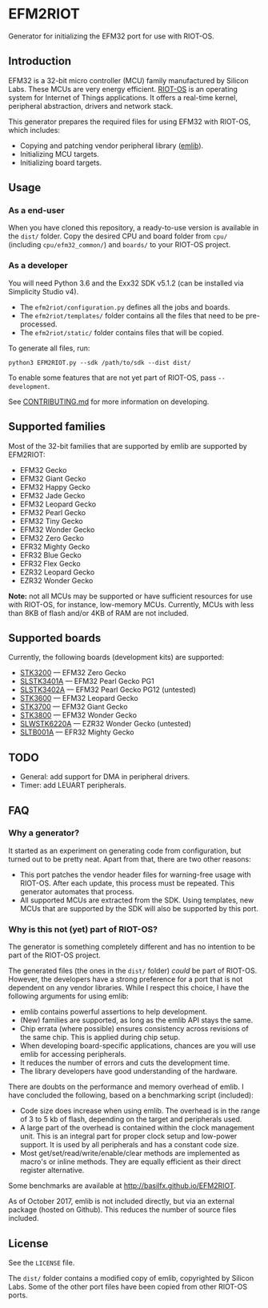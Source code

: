 # EFM2RIOT
Generator for initializing the EFM32 port for use with RIOT-OS.

## Introduction
EFM32 is a 32-bit micro controller (MCU) family manufactured by Silicon Labs. These MCUs are very energy efficient. [RIOT-OS](http://www.riot-os.org/) is an operating system for Internet of Things applications. It offers a real-time kernel, peripheral abstraction, drivers and network stack.

This generator prepares the required files for using EFM32 with RIOT-OS, which includes:

* Copying and patching vendor peripheral library ([emlib](http://devtools.silabs.com/dl/documentation/doxygen/)).
* Initializing MCU targets.
* Initializing board targets.

## Usage

### As a end-user
When you have cloned this repository, a ready-to-use version is available in the `dist/` folder. Copy the desired CPU and board folder from `cpu/` (including `cpu/efm32_common/`) and `boards/` to your RIOT-OS project.

### As a developer
You will need Python 3.6 and the Exx32 SDK v5.1.2 (can be installed via Simplicity Studio v4).

* The `efm2riot/configuration.py` defines all the jobs and boards.
* The `efm2riot/templates/` folder contains all the files that need to be pre-processed.
* The `efm2riot/static/` folder contains files that will be copied.

To generate all files, run:

```
python3 EFM2RIOT.py --sdk /path/to/sdk --dist dist/
```

To enable some features that are not yet part of RIOT-OS, pass `--development`.

See [CONTRIBUTING.md](CONTRIBUTING.md) for more information on developing.

## Supported families
Most of the 32-bit families that are supported by emlib are supported by EFM2RIOT:

* EFM32 Gecko
* EFM32 Giant Gecko
* EFM32 Happy Gecko
* EFM32 Jade Gecko
* EFM32 Leopard Gecko
* EFM32 Pearl Gecko
* EFM32 Tiny Gecko
* EFM32 Wonder Gecko
* EFM32 Zero Gecko
* EFR32 Mighty Gecko
* EFR32 Blue Gecko
* EFR32 Flex Gecko
* EZR32 Leopard Gecko
* EZR32 Wonder Gecko

**Note:** not all MCUs may be supported or have sufficient resources for use with RIOT-OS, for instance, low-memory MCUs. Currently, MCUs with less than 8KB of flash and/or 4KB of RAM are not included.

## Supported boards
Currently, the following boards (development kits) are supported:

* [STK3200](dist/doc/STK3200.md) &mdash; EFM32 Zero Gecko
* [SLSTK3401A](dist/doc/SLSTK3401A.md) &mdash; EFM32 Pearl Gecko PG1
* [SLSTK3402A](dist/doc/SLSTK3402A.md) &mdash; EFM32 Pearl Gecko PG12 (untested)
* [STK3600](dist/doc/STK3600.md) &mdash; EFM32 Leopard Gecko
* [STK3700](dist/doc/STK3700.md) &mdash; EFM32 Giant Gecko
* [STK3800](dist/doc/STK3800.md) &mdash; EFM32 Wonder Gecko
* [SLWSTK6220A](dist/doc/SLWSTK6220A.md) &mdash; EZR32 Wonder Gecko (untested)
* [SLTB001A](dist/doc/SLTB001A.md) &mdash; EFR32 Mighty Gecko

## TODO
* General: add support for DMA in peripheral drivers.
* Timer: add LEUART peripherals.

## FAQ

### Why a generator?
It started as an experiment on generating code from configuration, but turned out to be pretty neat. Apart from that, there are two other reasons:

* This port patches the vendor header files for warning-free usage with RIOT-OS. After each update, this process must be repeated. This generator automates that process.
* All supported MCUs are extracted from the SDK. Using templates, new MCUs that are supported by the SDK will also be supported by this port.

### Why is this not (yet) part of RIOT-OS?
The generator is something completely different and has no intention to be part of the RIOT-OS project.

The generated files (the ones in the `dist/` folder) *could* be part of RIOT-OS. However, the developers have a strong preference for a port that is not dependent on any vendor libraries. While I respect this choice, I have the following arguments for using emlib:

* emlib contains powerful assertions to help development.
* (New) families are supported, as long as the emlib API stays the same.
* Chip errata (where possible) ensures consistency across revisions of the same chip. This is applied during chip setup.
* When developing board-specific applications, chances are you will use emlib for accessing peripherals.
* It reduces the number of errors and cuts the development time.
* The library developers have good understanding of the hardware.

There are doubts on the performance and memory overhead of emlib. I have concluded the following, based on a benchmarking script (included):

* Code size does increase when using emlib. The overhead is in the range of 3 to 5 kb of flash, depending on the target and peripherals used.
* A large part of the overhead is contained within the clock management unit. This is an integral part for proper clock setup and low-power support. It is used by all peripherals and has a constant code size.
* Most get/set/read/write/enable/clear methods are implemented as macro's or inline methods. They are equally efficient as their direct register alternative.

Some benchmarks are available at http://basilfx.github.io/EFM2RIOT.

As of October 2017, emlib is not included directly, but via an external package (hosted on Github). This reduces the number of source files included.

## License
See the `LICENSE` file.

The `dist/` folder contains a modified copy of emlib, copyrighted by Silicon Labs. Some of the other port files have been copied from other RIOT-OS ports.
